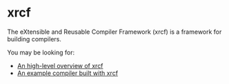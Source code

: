 # xrcf

<!-- When updating this README also update the README.md in xrcf/ -->

The eXtensible and Reusable Compiler Framework (xrcf) is a framework for building compilers.

You may be looking for:

- [An high-level overview of xrcf](https://docs.rs/xrcf/latest/xrcf/)
- [An example compiler built with xrcf](https://xrcf.org/blog/basic-arnoldc/)

